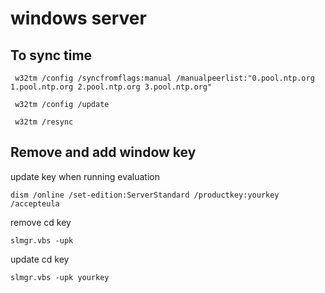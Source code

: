 # windows server

## To sync time 
```
 w32tm /config /syncfromflags:manual /manualpeerlist:"0.pool.ntp.org 1.pool.ntp.org 2.pool.ntp.org 3.pool.ntp.org"
 
 w32tm /config /update
 
 w32tm /resync
 ```
 
## Remove and add window key

update key when running evaluation
```
dism /online /set-edition:ServerStandard /productkey:yourkey /accepteula
```

remove cd key
```
slmgr.vbs -upk
```

update cd key
```
slmgr.vbs -upk yourkey
```


